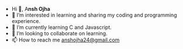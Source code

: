 - Hi 👋, A**nsh Ojha**
- 👀 I’m interested in learning and sharing my coding and programming experience.
- 🌱 I’m currently learning C and Javascript.
- 💞️ I’m looking to collaborate on learning.
- 📫 How to reach me anshojha24@gmail.com

<!---
Anshojha/Anshojha is a ✨ special ✨ repository because its `README.md` (this file) appears on your GitHub profile.
You can click the Preview link to take a look at your changes.
--->
